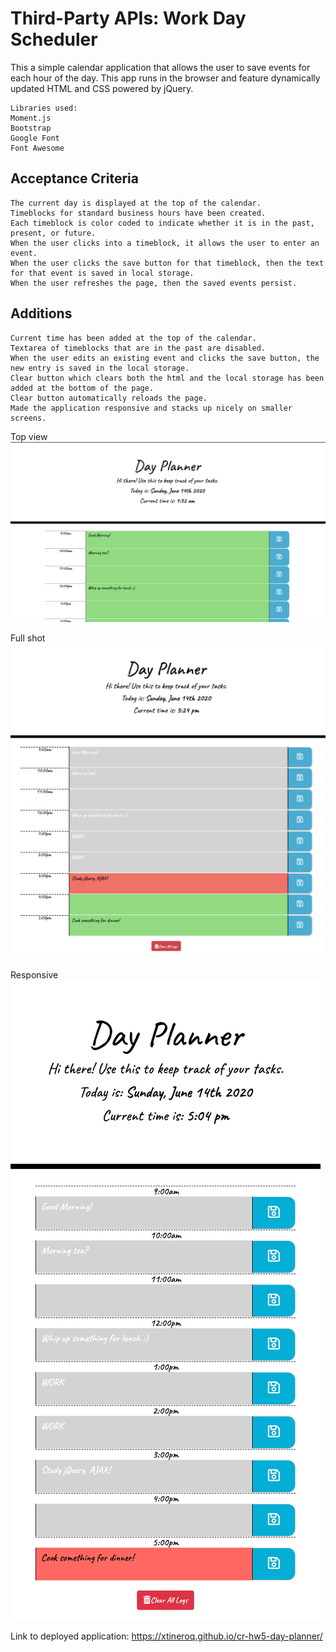 # Third-Party APIs: Work Day Scheduler

This a simple calendar application that allows the user to save events for each hour of the day. This app runs in the browser and feature dynamically updated HTML and CSS powered by jQuery.

```
Libraries used:
Moment.js
Bootstrap
Google Font
Font Awesome
```

## Acceptance Criteria

```
The current day is displayed at the top of the calendar.
Timeblocks for standard business hours have been created.
Each timeblock is color coded to indicate whether it is in the past, present, or future.
When the user clicks into a timeblock, it allows the user to enter an event.
When the user clicks the save button for that timeblock, then the text for that event is saved in local storage.
When the user refreshes the page, then the saved events persist.
```

## Additions

```
Current time has been added at the top of the calendar.
Textarea of timeblocks that are in the past are disabled.
When the user edits an existing event and clicks the save button, the new entry is saved in the local storage.
Clear button which clears both the html and the local storage has been added at the bottom of the page.
Clear button automatically reloads the page.
Made the application responsive and stacks up nicely on smaller screens.
```

Top view
![day-planner-image-top](Assets/planner1.png)

Full shot
![day-planner-image-full](Assets/planner2.png)

Responsive
![day-planner-image-responsive](Assets/responsive.png)

Link to deployed application: https://xtineroq.github.io/cr-hw5-day-planner/
